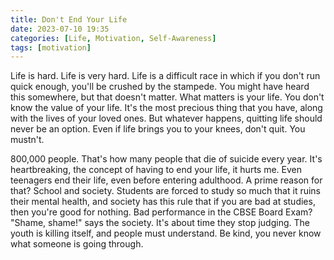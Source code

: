 ```yaml
---
title: Don't End Your Life
date: 2023-07-10 19:35
categories: [Life, Motivation, Self-Awareness]
tags: [motivation]
---
```


Life is hard. Life is very hard. Life is a difficult race in which if you don't run quick enough, you'll be crushed by the stampede. You might have heard this somewhere, but that doesn't matter. What matters is your life. You don't know the value of your life. It's the most precious thing that you have, along with the lives of your loved ones. But whatever happens, quitting life should never be an option. Even if life brings you to your knees, don't quit. You mustn't.

800,000 people. That's how many people that die of suicide every year. It's heartbreaking, the concept of having to end your life, it hurts me. Even teenagers end their life, even before entering adulthood. A prime reason for that? School and society. Students are forced to study so much that it ruins their mental health, and society has this rule that if you are bad at studies, then you're good for nothing. Bad performance in the CBSE Board Exam? "Shame, shame!" says the society. It's about time they stop judging. The youth is killing itself, and people must understand. Be kind, you never know what someone is going through.
